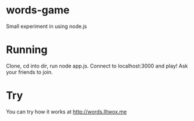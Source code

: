 words-game
==========

Small experiment in using node.js

Running
=======

Clone, cd into dir, run node app.js. Connect to localhost:3000 and play! Ask your friends to join.

Try
===
You can try how it works at http://words.lltwox.me

